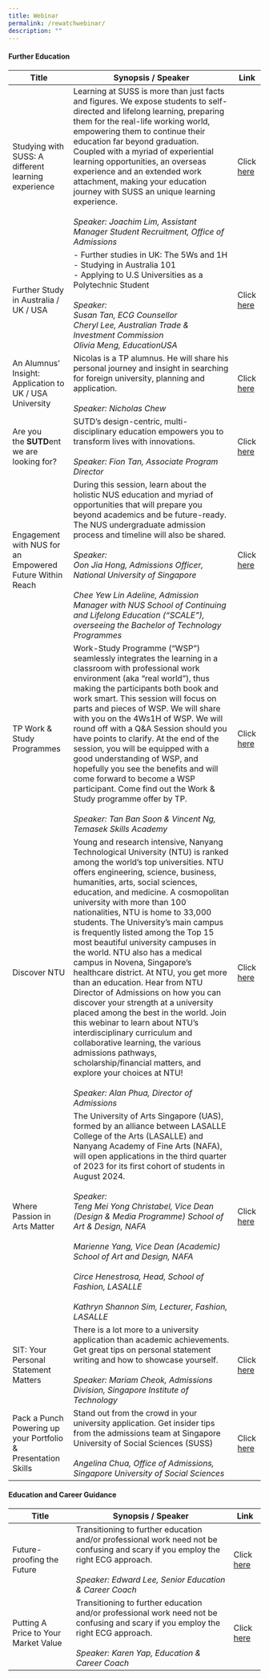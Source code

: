 ```yaml
---
title: Webinar
permalink: /rewatchwebinar/
description: ""
---
```

#### Further Education 

| **Title** | **Synopsis / Speaker**| **Link**  |
| - | - | - |
| Studying with SUSS: A different learning experience | Learning at SUSS is more than just facts and figures. We expose students to self-directed and lifelong learning, preparing them for the real-life working world, empowering them to continue their education far beyond graduation. Coupled with a myriad of experiential learning opportunities, an overseas experience and an extended work attachment, making your education journey with SUSS an unique learning experience. <br/> <br/> *Speaker: Joachim Lim, Assistant Manager Student Recruitment, Office of Admissions*  |  Click [here](https://web.microsoftstream.com/video/84ffc785-9d72-4ead-a04d-cca0b109205b)
| Further Study in Australia / UK / USA | - Further studies in UK: The 5Ws and 1H <br/>- Studying in Australia 101 <br/>- Applying to U.S Universities as a Polytechnic Student <br/> <br/> *Speaker: <br/> Susan Tan, ECG Counsellor <br/> Cheryl Lee, Australian Trade & Investment Commission <br/> Olivia Meng, EducationUSA*  |  Click [here](https://web.microsoftstream.com/video/5c079d7c-6329-422a-b582-de23fc4d5748?channelId=f2d99768-e91d-48b3-a214-dad9e4d3e4e7)
| An Alumnus’ Insight: Application to UK / USA University | Nicolas is a TP alumnus. He will share his personal journey and insight in searching for foreign university, planning and application. <br/> <br/> *Speaker: Nicholas Chew*  |  Click [here](https://web.microsoftstream.com/video/55b2ab16-0bb6-443f-9b7e-e644fcf031ad)
| Are you the **SUTD**ent we are looking for? | SUTD’s design-centric, multi-disciplinary education empowers you to transform lives with innovations. <br/> <br/> *Speaker: Fion Tan, Associate Program Director*  |  Click [here](https://web.microsoftstream.com/video/412e0e03-a097-42fd-85fc-08c14caec025?channelId=f2d99768-e91d-48b3-a214-dad9e4d3e4e7)
| Engagement with NUS for an Empowered Future Within Reach | During this session, learn about the holistic NUS education and myriad of opportunities that will prepare you beyond academics and be future-ready. The NUS undergraduate admission process and timeline will also be shared. <br/> <br/> *Speaker: <br/> Oon Jia Hong, Admissions Officer, National University of Singapore <br/><br/> Chee Yew Lin Adeline, Admission Manager with NUS School of Continuing and Lifelong Education (“SCALE”), overseeing the Bachelor of Technology Programmes*  |  Click [here](https://web.microsoftstream.com/video/b9e27996-2bb3-4bb2-98c6-2a7397d70e35?channelId=f2d99768-e91d-48b3-a214-dad9e4d3e4e7)
| TP Work & Study Programmes | Work-Study Programme (“WSP”) seamlessly integrates the learning in a classroom with professional work environment (aka “real world”), thus making the participants both book and work smart. This session will focus on parts and pieces of WSP. We will share with you on the 4Ws1H of WSP. We will round off with a Q&A Session should you have points to clarify. At the end of the session, you will be equipped with a good understanding of WSP, and hopefully you see the benefits and will come forward to become a WSP participant. Come find out the Work & Study programme offer by TP. <br/> <br/> *Speaker: Tan Ban Soon & Vincent Ng, Temasek Skills Academy*  |  Click [here](https://web.microsoftstream.com/video/6fd9f35e-3402-4a7a-a10d-a4b8aad2767b?channelId=f2d99768-e91d-48b3-a214-dad9e4d3e4e7)
| Discover NTU | Young and research intensive, Nanyang Technological University (NTU) is ranked among the world’s top universities. NTU offers engineering, science, business, humanities, arts, social sciences, education, and medicine. A cosmopolitan university with more than 100 nationalities, NTU is home to 33,000 students. The University’s main campus is frequently listed among the Top 15 most beautiful university campuses in the world. NTU also has a medical campus in Novena, Singapore’s healthcare district. At NTU, you get more than an education. Hear from NTU Director of Admissions on how you can discover your strength at a university placed among the best in the world. Join this webinar to learn about NTU’s interdisciplinary curriculum and collaborative learning, the various admissions pathways, scholarship/financial matters, and explore your choices at NTU! <br/> <br/> *Speaker: Alan Phua, Director of Admissions*  |  Click [here](https://web.microsoftstream.com/video/43987091-5514-4743-967b-e7aa0be6a4c9?channelId=f2d99768-e91d-48b3-a214-dad9e4d3e4e7)
| Where Passion in Arts Matter | The University of Arts Singapore (UAS), formed by an alliance between LASALLE College of the Arts (LASALLE) and Nanyang Academy of Fine Arts (NAFA), will open applications in the third quarter of 2023 for its first cohort of students in August 2024. <br/> <br/> *Speaker: <br/> Teng Mei Yong Christabel, Vice Dean (Design & Media Programme) School of Art & Design, NAFA <br/><br/> Marienne Yang, Vice Dean (Academic) School of Art and Design, NAFA <br/><br/> Circe Henestrosa, Head, School of Fashion, LASALLE <br/><br/> Kathryn Shannon Sim, Lecturer, Fashion, LASALLE*  |  Click [here](https://web.microsoftstream.com/video/ddde5087-a457-46bd-853f-c16aaef06220?channelId=f2d99768-e91d-48b3-a214-dad9e4d3e4e7)
| SIT: Your Personal Statement Matters | There is a lot more to a university application than academic achievements. Get great tips on personal statement writing and how to showcase yourself. <br/><br/> *Speaker: Mariam Cheok, Admissions Division, Singapore Institute of Technology* | Click [here](https://web.microsoftstream.com/video/b48a96c4-e453-48be-8a07-025207ae1cfe?channelId=dc6e589a-5def-43e3-b7d5-734ff2579f33) 
| Pack a Punch Powering up your Portfolio & Presentation Skills | Stand out from the crowd in your university application. Get insider tips from the admissions team at Singapore University of Social Sciences (SUSS) <br/><br/> *Angelina Chua, Office of Admissions, Singapore University of Social Sciences* | Click [here](https://web.microsoftstream.com/video/7e2a6adb-bed9-4e0a-aeb6-72c13d45a552?channelId=dc6e589a-5def-43e3-b7d5-734ff2579f33) |

#### Education and Career Guidance

| **Title** | **Synopsis / Speaker**| **Link**  |
| - | - | - |
| Future-proofing the Future | Transitioning to further education and/or professional work need not be confusing and scary if you employ the right ECG approach. <br/> <br/> *Speaker: Edward Lee, Senior Education & Career Coach*  |  Click [here](https://web.microsoftstream.com/video/3e984366-ca77-41fc-968e-16a43f34564d?channelId=f2d99768-e91d-48b3-a214-dad9e4d3e4e7)
| Putting A Price to Your Market Value | Transitioning to further education and/or professional work need not be confusing and scary if you employ the right ECG approach. <br/> <br/> *Speaker: Karen Yap, Education & Career Coach*  |  Click [here](https://web.microsoftstream.com/video/4cd5b44f-17bf-4c07-bd22-fc70e80cadee?channelId=f2d99768-e91d-48b3-a214-dad9e4d3e4e7)